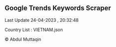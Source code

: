 

## Google Trends Keywords Scraper 
 
Last Update 24-04-2023 , 20:32:48

Country List :
VIETNAM.json



© Abdul Muttaqin 
